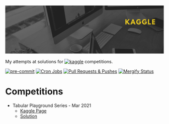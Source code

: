 ![Banner](images/banner.png)

My attempts at solutions for
<a href="https://www.kaggle.com/francisodonovan"><img alt="kaggle" src="https://img.shields.io/badge/Kaggle-20BEFF?logo=kaggle&logoColor=white&style=ShieldStyle"/></a>
competitions.

[![pre-commit](https://img.shields.io/badge/pre--commit-enabled-brightgreen?logo=pre-commit&logoColor=white)](https://github.com/pre-commit/pre-commit)
[![Cron Jobs](https://github.com/proinsias/kaggle/workflows/Cron%20Jobs/badge.svg)](https://github.com/proinsias/kaggle/actions/workflows/cronjobs.yml)
[![Pull Requests & Pushes](https://github.com/proinsias/kaggle/workflows/Pull%20Requests%20%26%20Pushes/badge.svg)](https://github.com/proinsias/kaggle/actions/workflows/pull-requests-and-pushes.yml)
[![Mergify Status][mergify-status]][mergify]

# Competitions

* Tabular Playground Series - Mar 2021
    * [Kaggle Page](https://www.kaggle.com/c/tabular-playground-series-mar-2021/overview)
    * [Solution](Tabular%20Playground%20Series%20-%20Mar%202021/README.md)

[mergify]: https://mergify.io
[mergify-status]: https://img.shields.io/endpoint.svg?url=https://gh.mergify.io/badges/proinsias/kaggle&style=flat
